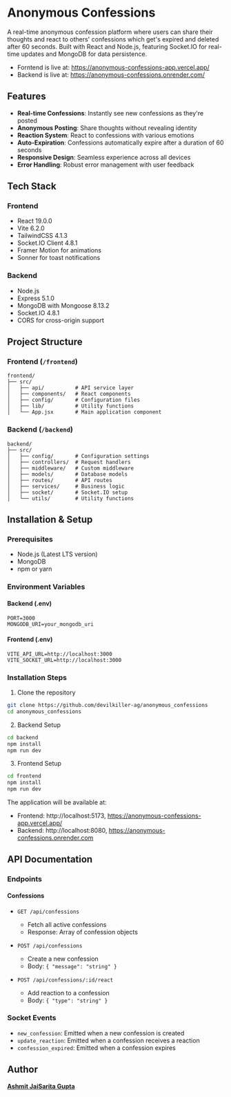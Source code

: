 # Anonymous Confessions

A real-time anonymous confession platform where users can share their thoughts and react to others' confessions which get's expired and deleted after 60 seconds. Built with React and Node.js, featuring Socket.IO for real-time updates and MongoDB for data persistence.

- Forntend is live at: https://anonymous-confessions-app.vercel.app/
- Backend is live at: https://anonymous-confessions.onrender.com/

## Features

- **Real-time Confessions**: Instantly see new confessions as they're posted
- **Anonymous Posting**: Share thoughts without revealing identity
- **Reaction System**: React to confessions with various emotions
- **Auto-Expiration**: Confessions automatically expire after a duration of 60 seconds
- **Responsive Design**: Seamless experience across all devices
- **Error Handling**: Robust error management with user feedback

## Tech Stack

### Frontend
- React 19.0.0
- Vite 6.2.0
- TailwindCSS 4.1.3
- Socket.IO Client 4.8.1
- Framer Motion for animations
- Sonner for toast notifications

### Backend
- Node.js
- Express 5.1.0
- MongoDB with Mongoose 8.13.2
- Socket.IO 4.8.1
- CORS for cross-origin support

## Project Structure

### Frontend (`/frontend`)
```
frontend/
├── src/
│   ├── api/          # API service layer
│   ├── components/   # React components
│   ├── config/       # Configuration files
│   ├── lib/          # Utility functions
│   └── App.jsx       # Main application component
```

### Backend (`/backend`)
```
backend/
├── src/
│   ├── config/       # Configuration settings
│   ├── controllers/  # Request handlers
│   ├── middleware/   # Custom middleware
│   ├── models/       # Database models
│   ├── routes/       # API routes
│   ├── services/     # Business logic
│   ├── socket/       # Socket.IO setup
│   └── utils/        # Utility functions
```

## Installation & Setup

### Prerequisites
- Node.js (Latest LTS version)
- MongoDB
- npm or yarn

### Environment Variables

#### Backend (.env)
```
PORT=3000
MONGODB_URI=your_mongodb_uri
```

#### Frontend (.env)
```
VITE_API_URL=http://localhost:3000
VITE_SOCKET_URL=http://localhost:3000
```

### Installation Steps

1. Clone the repository
```bash
git clone https://github.com/devilkiller-ag/anonymous_confessions
cd anonymous_confessions
```

2. Backend Setup
```bash
cd backend
npm install
npm run dev
```

3. Frontend Setup
```bash
cd frontend
npm install
npm run dev
```

The application will be available at:
- Frontend: http://localhost:5173, https://anonymous-confessions-app.vercel.app/
- Backend: http://localhost:8080, https://anonymous-confessions.onrender.com

## API Documentation

### Endpoints

#### Confessions
- `GET /api/confessions`
  - Fetch all active confessions
  - Response: Array of confession objects

- `POST /api/confessions`
  - Create a new confession
  - Body: `{ "message": "string" }`

- `POST /api/confessions/:id/react`
  - Add reaction to a confession
  - Body: `{ "type": "string" }`

### Socket Events

- `new_confession`: Emitted when a new confession is created
- `update_reaction`: Emitted when a confession receives a reaction
- `confession_expired`: Emitted when a confession expires

## Author

[**Ashmit JaiSarita Gupta**](https://ashmit.dev)
